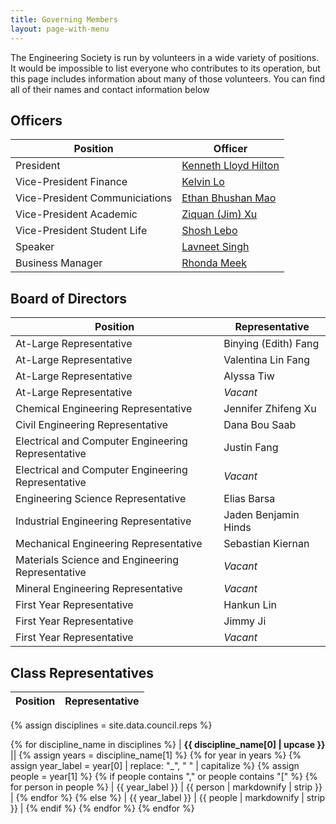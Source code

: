 ```yaml
---
title: Governing Members
layout: page-with-menu
---
```


The Engineering Society is run by volunteers in a wide variety of positions. It would be impossible to list everyone who contributes to its operation, but this page includes information about many of those volunteers. You can find all of their names and contact information below

## Officers

|Position|Officer|
|-|-|
|President|[Kenneth Lloyd Hilton](mailto:president@skule.ca)|
|Vice-President Finance|[Kelvin Lo](mailto:vpfinance@skule.ca)|
|Vice-President Communiciations|[Ethan Bhushan Mao](mailto:vpcomm@skule.ca)|
|Vice-President Academic|[Ziquan (Jim) Xu](mailto:vpacademic@skule.ca)|
|Vice-President Student Life|[Shosh Lebo](mailto:vpstudentlife@skule.ca)|
|Speaker|[Lavneet Singh](mailto:speaker@g.skule.ca)|
|Business Manager|[Rhonda Meek](mailto:rhonda@g.skule.ca)|

## Board of Directors

|Position|Representative|
|-|-|
|At-Large Representative|Binying (Edith) Fang|
|At-Large Representative|Valentina Lin Fang|
|At-Large Representative|Alyssa Tiw|
|At-Large Representative|*Vacant*|
|Chemical Engineering Representative|Jennifer Zhifeng Xu|
|Civil Engineering Representative|Dana Bou Saab|
|Electrical and Computer Engineering Representative|Justin Fang|
|Electrical and Computer Engineering Representative|*Vacant*|
|Engineering Science Representative|Elias Barsa|
|Industrial Engineering Representative|Jaden Benjamin Hinds|
|Mechanical Engineering Representative|Sebastian Kiernan|
|Materials Science and Engineering Representative|*Vacant*|
|Mineral Engineering Representative|*Vacant*|
|First Year Representative|Hankun Lin|
|First Year Representative|Jimmy Ji|
|First Year Representative|*Vacant*|

## Class Representatives

|Position|Representative|
|-|-|
{% assign disciplines = site.data.council.reps %}

{% for discipline_name in disciplines %}
| **{{ discipline_name[0] | upcase }}** || 
{% assign years = discipline_name[1] %}
  {% for year in years %}
    {% assign year_label = year[0] | replace: "_", " " | capitalize %}
    {% assign people = year[1] %}
    {% if people contains "," or people contains "[" %}
      {% for person in people %}
| {{ year_label }} | {{ person | markdownify | strip }} |
      {% endfor %}
    {% else %}
| {{ year_label }} | {{ people | markdownify | strip }} |
    {% endif %}
  {% endfor %}
{% endfor %}
